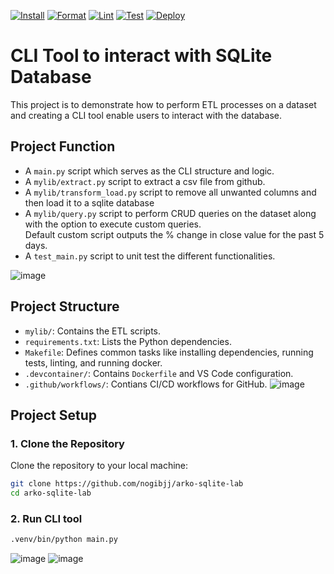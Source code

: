 [![Install](https://github.com/nogibjj/arko-sqlite-lab/actions/workflows/install.yml/badge.svg)](https://github.com/nogibjj/arko-sqlite-lab/actions/workflows/install.yml)
[![Format](https://github.com/nogibjj/arko-sqlite-lab/actions/workflows/format.yml/badge.svg)](https://github.com/nogibjj/arko-sqlite-lab/actions/workflows/format.yml)
[![Lint](https://github.com/nogibjj/arko-sqlite-lab/actions/workflows/lint.yml/badge.svg)](https://github.com/nogibjj/arko-sqlite-lab/actions/workflows/lint.yml)
[![Test](https://github.com/nogibjj/arko-sqlite-lab/actions/workflows/test.yml/badge.svg)](https://github.com/nogibjj/arko-sqlite-lab/actions/workflows/test.yml)
[![Deploy](https://github.com/nogibjj/arko-sqlite-lab/actions/workflows/deploy.yml/badge.svg)](https://github.com/nogibjj/arko-sqlite-lab/actions/workflows/deploy.yml)

# CLI Tool to interact with SQLite Database

This project is to demonstrate how to perform ETL processes on a dataset and creating a CLI tool enable users to interact with the database.

## Project Function
- A `main.py` script which serves as the CLI structure and logic.
- A `mylib/extract.py` script to extract a csv file from github.
- A `mylib/transform_load.py` script to remove all unwanted columns and then load it to a sqlite database
- A `mylib/query.py` script to perform CRUD queries on the dataset along with the option to execute custom queries.<br>Default custom script outputs the % change in close value for the past 5 days.
- A `test_main.py` script to unit test the different functionalities.

![image](https://github.com/user-attachments/assets/fc27b7c0-e55d-45d5-9cd0-b92fcad6eb6e)



## Project Structure

- `mylib/`: Contains the ETL scripts.
- `requirements.txt`: Lists the Python dependencies.
- `Makefile`: Defines common tasks like installing dependencies, running tests, linting, and running docker.
- `.devcontainer/`: Contains `Dockerfile` and VS Code configuration.
- `.github/workflows/`: Contians CI/CD workflows for GitHub.
![image](https://github.com/user-attachments/assets/86b856c0-d55a-486e-8811-984f8011456e)

## Project Setup
### 1. Clone the Repository

Clone the repository to your local machine:

```bash
git clone https://github.com/nogibjj/arko-sqlite-lab
cd arko-sqlite-lab
```

### 2. Run CLI tool

```bash
.venv/bin/python main.py
```
![image](https://github.com/user-attachments/assets/107a7c06-d6ca-415a-b94a-e0b0b3b3e7c1)
![image](https://github.com/user-attachments/assets/bbeadc3f-314c-40e0-a141-ebb3ba233a30)



